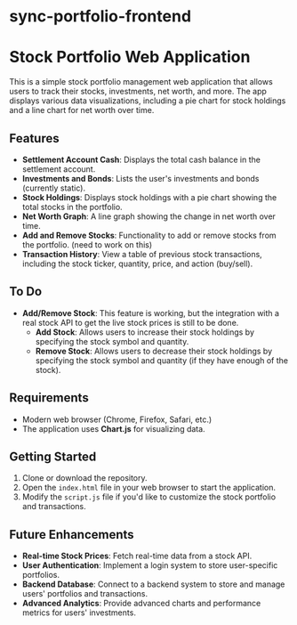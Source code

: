 # sync-portfolio-frontend

# Stock Portfolio Web Application

This is a simple stock portfolio management web application that allows users to track their stocks, investments, net worth, and more. The app displays various data visualizations, including a pie chart for stock holdings and a line chart for net worth over time.

## Features
- **Settlement Account Cash**: Displays the total cash balance in the settlement account.
- **Investments and Bonds**: Lists the user's investments and bonds (currently static).
- **Stock Holdings**: Displays stock holdings with a pie chart showing the total stocks in the portfolio.
- **Net Worth Graph**: A line graph showing the change in net worth over time.
- **Add and Remove Stocks**: Functionality to add or remove stocks from the portfolio. (need to work on this) 
- **Transaction History**: View a table of previous stock transactions, including the stock ticker, quantity, price, and action (buy/sell).

## To Do
- **Add/Remove Stock**: This feature is working, but the integration with a real stock API to get the live stock prices is still to be done.
  - **Add Stock**: Allows users to increase their stock holdings by specifying the stock symbol and quantity.
  - **Remove Stock**: Allows users to decrease their stock holdings by specifying the stock symbol and quantity (if they have enough of the stock).


## Requirements
- Modern web browser (Chrome, Firefox, Safari, etc.)
- The application uses **Chart.js** for visualizing data.

## Getting Started

1. Clone or download the repository.
2. Open the `index.html` file in your web browser to start the application.
3. Modify the `script.js` file if you'd like to customize the stock portfolio and transactions.

## Future Enhancements

- **Real-time Stock Prices**: Fetch real-time data from a stock API.
- **User Authentication**: Implement a login system to store user-specific portfolios.
- **Backend Database**: Connect to a backend system to store and manage users' portfolios and transactions.
- **Advanced Analytics**: Provide advanced charts and performance metrics for users' investments.

